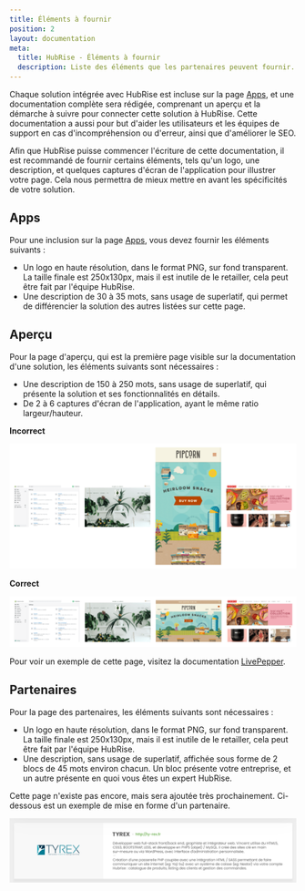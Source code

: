 ```yaml
---
title: Éléments à fournir
position: 2
layout: documentation
meta:
  title: HubRise - Éléments à fournir
  description: Liste des éléments que les partenaires peuvent fournir.
---
```


Chaque solution intégrée avec HubRise est incluse sur la page [Apps](/apps), et une documentation complète sera rédigée, comprenant un aperçu et la démarche à suivre pour connecter cette solution à HubRise. Cette documentation a aussi pour but d'aider les utilisateurs et les équipes de support en cas d'incompréhension ou d'erreur, ainsi que d'améliorer le SEO.

Afin que HubRise puisse commencer l'écriture de cette documentation, il est recommandé de fournir certains éléments, tels qu'un logo, une description, et quelques captures d'écran de l'application pour illustrer votre page. Cela nous permettra de mieux mettre en avant les spécificités de votre solution.

## Apps

Pour une inclusion sur la page [Apps](/apps), vous devez fournir les éléments suivants :

- Un logo en haute résolution, dans le format PNG, sur fond transparent. La taille finale est 250x130px, mais il est inutile de le retailler, cela peut être fait par l'équipe HubRise.
- Une description de 30 à 35 mots, sans usage de superlatif, qui permet de différencier la solution des autres listées sur cette page.

## Aperçu

Pour la page d'aperçu, qui est la première page visible sur la documentation d'une solution, les éléments suivants sont nécessaires :

- Une description de 150 à 250 mots, sans usage de superlatif, qui présente la solution et ses fonctionnalités en détails.
- De 2 à 6 captures d'écran de l'application, ayant le même ratio largeur/hauteur.

**Incorrect**

![Incorrecte présentation des images](../images/009-fr-apercu-images-incorrect.png)

**Correct**

![Correcte présentation des images](../images/010-fr-apercu-images-correct.png)

Pour voir un exemple de cette page, visitez la documentation [LivePepper](/apps/livepepper).

## Partenaires

Pour la page des partenaires, les éléments suivants sont nécessaires :

- Un logo en haute résolution, dans le format PNG, sur fond transparent. La taille finale est 250x130px, mais il est inutile de le retailler, cela peut être fait par l'équipe HubRise.
- Une description, sans usage de superlatif, affichée sous forme de 2 blocs de 45 mots environ chacun. Un bloc présente votre entreprise, et un autre présente en quoi vous êtes un expert HubRise.

Cette page n'existe pas encore, mais sera ajoutée très prochainement. Ci-dessous est un exemple de mise en forme d'un partenaire.

![Exemple de description d'un partenaire](../images/008-fr-partenaire-exemple-description.png)